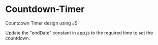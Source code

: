# Countdown-Timer
Countdown Timer design using JS

Update the "endDate" constant in app.js to the required time to set the countdown.

